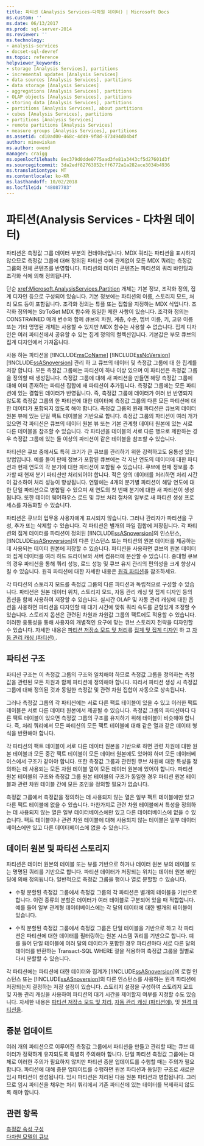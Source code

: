 ```yaml
---
title: 파티션 (Analysis Services-다차원 데이터) | Microsoft Docs
ms.custom: ''
ms.date: 06/13/2017
ms.prod: sql-server-2014
ms.reviewer: ''
ms.technology:
- analysis-services
- docset-sql-devref
ms.topic: reference
helpviewer_keywords:
- storage [Analysis Services], partitions
- incremental updates [Analysis Services]
- data sources [Analysis Services], partitions
- data storage [Analysis Services]
- aggregations [Analysis Services], partitions
- OLAP objects [Analysis Services], partitions
- storing data [Analysis Services], partitions
- partitions [Analysis Services], about partitions
- cubes [Analysis Services], partitions
- partitions [Analysis Services]
- remote partitions [Analysis Services]
- measure groups [Analysis Services], partitions
ms.assetid: cd10ad00-468c-4d49-9f8d-873494d04b4f
author: minewiskan
ms.author: owend
manager: craigg
ms.openlocfilehash: 8ec379d0dde0775aad3fe81a3443cf5d27601d3f
ms.sourcegitcommit: 3da2edf82763852cff6772a1a282ace3034b4936
ms.translationtype: MT
ms.contentlocale: ko-KR
ms.lasthandoff: 10/02/2018
ms.locfileid: "48087783"
---
```

# <a name="partitions-analysis-services---multidimensional-data"></a>파티션(Analysis Services - 다차원 데이터)
  파티션은 측정값 그룹 데이터 부분의 컨테이너입니다. MDX 쿼리는 파티션을 표시하지 않으므로 측정값 그룹에 대해 정의된 파티션 수에 관계없이 모든 MDX 쿼리는 측정값 그룹의 전체 콘텐츠를 반영합니다. 파티션의 데이터 콘텐츠는 파티션의 쿼리 바인딩과 조각화 식에 의해 정의됩니다.  
  
 단순 <xref:Microsoft.AnalysisServices.Partition> 개체는 기본 정보, 조각화 정의, 집계 디자인 등으로 구성되어 있습니다. 기본 정보에는 파티션의 이름, 스토리지 모드, 처리 모드 등이 포함됩니다. 조각화 정의는 튜플 또는 집합을 지정하는 MDX 식입니다. 조각화 정의에는 StrToSet MDX 함수와 동일한 제한 사항이 있습니다. 조각화 정의는 CONSTRAINED 매개 변수와 함께 큐브의 차원, 계층, 수준, 멤버 이름, 키, 고유 이름 또는 기타 명명된 개체는 사용할 수 있지만 MDX 함수는 사용할 수 없습니다. 집계 디자인은 여러 파티션에서 공유할 수 있는 집계 정의의 컬렉션입니다. 기본값은 부모 큐브의 집계 디자인에서 가져옵니다.  
  
 사용 하는 파티션을 [!INCLUDE[msCoName](../../includes/msconame-md.md)] [!INCLUDE[ssNoVersion](../../includes/ssnoversion-md.md)] [!INCLUDE[ssASnoversion](../../includes/ssasnoversion-md.md)] 관리 하 고 큐브의 데이터 및 측정값 그룹에 대 한 집계를 저장 합니다. 모든 측정값 그룹에는 파티션이 하나 이상 있으며 이 파티션은 측정값 그룹을 정의할 때 생성됩니다. 측정값 그룹에 대해 새 파티션을 만들면 해당 측정값 그룹에 대해 이미 존재하는 파티션 집합에 새 파티션이 추가됩니다. 측정값 그룹에는 모든 파티션에 있는 결합된 데이터가 반영됩니다. 즉, 측정값 그룹에 데이터가 여러 번 반영되지 않도록 측정값 그룹의 한 파티션에 대한 데이터에 측정값 그룹의 다른 모든 파티션에 대한 데이터가 포함되지 않도록 해야 합니다. 측정값 그룹의 원래 파티션은 큐브의 데이터 원본 뷰에 있는 단일 팩트 테이블을 기반으로 합니다. 측정값 그룹의 파티션이 여러 개가 있으면 각 파티션은 큐브의 데이터 원본 뷰 또는 기본 관계형 데이터 원본에 있는 서로 다른 테이블을 참조할 수 있습니다. 각 파티션을 테이블의 서로 다른 행으로 제한하는 경우 측정값 그룹에 있는 둘 이상의 파티션이 같은 테이블을 참조할 수 있습니다.  
  
 파티션은 큐브 중에서도 특히 크기가 큰 큐브를 관리하기 위한 강력하고도 융통성 있는 방법입니다. 예를 들어 판매 정보가 포함된 큐브에는 각 지난 연도의 데이터에 대한 파티션과 현재 연도의 각 분기에 대한 파티션이 포함될 수 있습니다. 큐브에 현재 정보를 추가할 때 현재 분기 파티션만 처리되어야 합니다. 적은 양의 데이터를 처리하면 처리 시간이 감소하여 처리 성능이 향상됩니다. 연말에는 4개의 분기별 파티션이 해당 연도에 대한 단일 파티션으로 병합될 수 있으며 새 연도의 첫 번째 분기에 대한 새 파티션이 생성됩니다. 또한 데이터 웨어하우스 로드 및 큐브 처리 절차의 일부로 새 파티션 생성 프로세스를 자동화할 수 있습니다.  
  
 파티션은 큐브의 업무용 사용자에게 표시되지 않습니다. 그러나 관리자가 파티션을 구성, 추가 또는 삭제할 수 있습니다. 각 파티션은 별개의 파일 집합에 저장됩니다. 각 파티션의 집계 데이터를 파티션이 정의된 [!INCLUDE[ssASnoversion](../../includes/ssasnoversion-md.md)]의 인스턴스, [!INCLUDE[ssASnoversion](../../includes/ssasnoversion-md.md)]의 다른 인스턴스 또는 파티션의 원본 데이터를 제공하는 데 사용되는 데이터 원본에 저장할 수 있습니다. 파티션을 사용하면 큐브의 원본 데이터와 집계 데이터를 여러 하드 드라이브와 서버 컴퓨터에 분산할 수 있습니다. 중대형 큐브의 경우 파티션을 통해 쿼리 성능, 로드 성능 및 큐브 유지 관리의 편의성을 크게 향상시킬 수 있습니다. 원격 파티션에 대한 자세한 내용은 [원격 파티션](partitions-remote-partitions.md)을 참조하세요.  
  
 각 파티션의 스토리지 모드를 측정값 그룹의 다른 파티션과 독립적으로 구성할 수 있습니다. 파티션은 원본 데이터 위치, 스토리지 모드, 자동 관리 캐싱 및 집계 디자인 등의 옵션을 함께 사용하여 저장할 수 있습니다. 실시간 OLAP 및 자동 관리 캐싱에 대한 옵션을 사용하면 파티션을 디자인할 때 대기 시간에 맞춰 쿼리 속도를 균형있게 조정할 수 있습니다. 스토리지 옵션은 관련된 차원과 차원값 그룹의 팩트에도 적용할 수 있습니다. 이러한 융통성을 통해 사용자의 개별적인 요구에 맞는 큐브 스토리지 전략을 디자인할 수 있습니다. 자세한 내용은 [파티션 저장소 모드 및 처리](partitions-partition-storage-modes-and-processing.md)를 [집계 및 집계 디자인](aggregations-and-aggregation-designs.md) 하 고 [자동 관리 캐싱 &#40;파티션&#41; ](partitions-proactive-caching.md).  
  
## <a name="partition-structure"></a>파티션 구조  
 파티션 구조는 이 측정값 그룹의 구조와 일치해야 하므로 측정값 그룹을 정의하는 측정값을 관련된 모든 차원과 함께 파티션에 정의해야 합니다. 따라서 파티션 생성 시 측정값 그룹에 대해 정의된 것과 동일한 측정값 및 관련 차원 집합이 자동으로 상속됩니다.  
  
 그러나 측정값 그룹의 각 파티션에는 서로 다른 팩트 테이블이 있을 수 있고 이러한 팩트 테이블은 서로 다른 데이터 원본에서 제공될 수 있습니다. 측정값 그룹의 파티션마다 다른 팩트 테이블이 있으면 측정값 그룹의 구조를 유지하기 위해 테이블이 비슷해야 합니다. 즉, 처리 쿼리에서 모든 파티션의 모든 팩트 테이블에 대해 같은 열과 같은 데이터 형식을 반환해야 합니다.  
  
 각 파티션의 팩트 테이블이 서로 다른 데이터 원본을 기반으로 하면 관련 차원에 대한 원본 테이블과 모든 중간 팩트 테이블이 모든 데이터 원본에도 있어야 하며 모든 데이터베이스에서 구조가 같아야 합니다. 또한 측정값 그룹과 관련된 큐브 차원에 대한 특성을 정의하는 데 사용되는 모든 차원 테이블 열이 모든 데이터 원본에 있어야 합니다. 파티션 원본 테이블의 구조와 측정값 그룹 원본 테이블의 구조가 동일한 경우 파티션 원본 테이블과 관련 차원 테이블 간에 모든 조인을 정의할 필요가 없습니다.  
  
 측정값 그룹에서 측정값을 정의하는 데 사용되지 않는 열은 일부 팩트 테이블에만 있고 다른 팩트 테이블에 없을 수 있습니다. 마찬가지로 관련 차원 테이블에서 특성을 정의하는 데 사용되지 않는 열은 일부 데이터베이스에만 있고 다른 데이터베이스에 없을 수 있습니다. 팩트 테이블이나 관련 차원 테이블에 대해 사용되지 않는 테이블은 일부 데이터베이스에만 있고 다른 데이터베이스에 없을 수 있습니다.  
  
## <a name="data-sources-and-partition-storage"></a>데이터 원본 및 파티션 스토리지  
 파티션은 데이터 원본의 테이블 또는 뷰를 기반으로 하거나 데이터 원본 뷰의 테이블 또는 명명된 쿼리를 기반으로 합니다. 파티션 데이터가 저장되는 위치는 데이터 원본 바인딩에 의해 정의됩니다. 일반적으로 측정값 그룹을 행이나 열로 분할할 수 있습니다.  
  
-   수평 분할된 측정값 그룹에서 측정값 그룹의 각 파티션은 별개의 테이블을 기반으로 합니다. 이런 종류의 분할은 데이터가 여러 테이블로 구분되어 있을 때 적합합니다. 예를 들어 일부 관계형 데이터베이스에는 각 달의 데이터에 대한 별개의 테이블이 있습니다.  
  
-   수직 분할된 측정값 그룹에서 측정값 그룹은 단일 테이블을 기반으로 하고 각 파티션은 파티션에 대한 데이터를 필터링하는 원본 시스템 쿼리를 기반으로 합니다. 예를 들어 단일 테이블에 여러 달의 데이터가 포함된 경우 파티션마다 서로 다른 달의 데이터를 반환하는 Transact-SQL WHERE 절을 적용하여 측정값 그룹을 월별로 다시 분할할 수 있습니다.  
  
 각 파티션에는 파티션에 대한 데이터와 집계가 [!INCLUDE[ssASnoversion](../../includes/ssasnoversion-md.md)]의 로컬 인스턴스 또는 [!INCLUDE[ssASnoversion](../../includes/ssasnoversion-md.md)]의 다른 인스턴스를 사용하는 원격 파티션에 저장되는지 결정하는 저장 설정이 있습니다. 스토리지 설정을 구성하여 스토리지 모드 및 자동 관리 캐싱을 사용하여 파티션의 대기 시간을 제어할지 여부를 지정할 수도 있습니다. 자세한 내용은 [파티션 저장소 모드 및 처리](partitions-partition-storage-modes-and-processing.md), [자동 관리 캐싱 &#40;파티션에&#41;](partitions-proactive-caching.md), 및 [원격 파티션을](partitions-remote-partitions.md).  
  
## <a name="incremental-updates"></a>증분 업데이트  
 여러 개의 파티션으로 이루어진 측정값 그룹에서 파티션을 만들고 관리할 때는 큐브 데이터가 정확하게 유지되도록 특별히 주의해야 합니다. 단일 파티션 측정값 그룹에는 대체로 이러한 주의가 필요하지 않지만 파티션 증분 업데이트를 수행할 때는 주의가 필요합니다. 파티션에 대해 증분 업데이트를 수행하면 원본 파티션과 동일한 구조로 새로운 임시 파티션이 생성됩니다. 임시 파티션은 처리된 다음 원본 파티션과 병합됩니다. 그러므로 임시 파티션을 채우는 처리 쿼리에서 기존 파티션에 있는 데이터를 복제하지 않도록 해야 합니다.  
  
## <a name="see-also"></a>관련 항목  
 [측정값 속성 구성](../multidimensional-models/configure-measure-properties.md)   
 [다차원 모델의 큐브](../multidimensional-models/cubes-in-multidimensional-models.md)  
  
  
